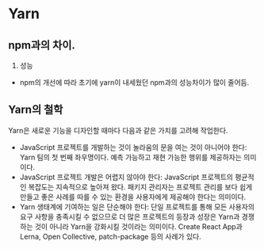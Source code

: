 # Yarn

## npm과의 차이.
1. 성능  
- npm의 개선에 따라 초기에 yarn이 내세웠던 npm과의 성능차이가 많이 줄어듬.


## Yarn의 철학
Yarn은 새로운 기능을 디자인할 때마다 다음과 같은 가치를 고려해 작업한다.

- JavaScript 프로젝트를 개발하는 것이 놀라움의 문을 여는 것이 아니어야 한다: Yarn 팀의 첫 번째 좌우명이다. 예측 가능하고 재현 가능한 행위를 제공하자는 의미이다.
- JavaScript 프로젝트 개발은 어렵지 않아야 한다: JavaScript 프로젝트의 평균적인 복잡도는 지속적으로 높아져 왔다. 패키지 관리자는 프로젝트 관리를 보다 쉽게 만들고 좋은 사례를 따를 수 있는 환경을 사용자에게 제공해야 한다는 의미이다.
- Yarn 생태계에 기여하는 일은 단순해야 한다: 단일 프로젝트를 통해 모든 사용자의 요구 사항을 충족시킬 수 없으므로 더 많은 프로젝트의 등장과 성장은 Yarn과 경쟁하는 것이 아니라 Yarn을 강화시킬 것이라는 의미이다. Create React App과 Lerna, Open Collective, patch-package 등의 사례가 있다.